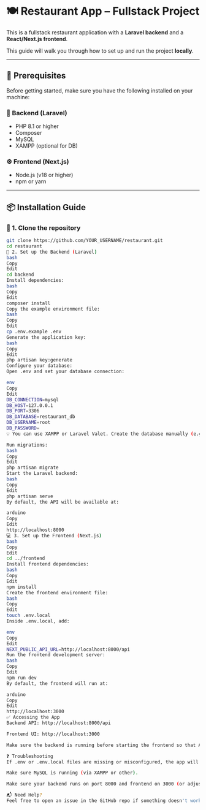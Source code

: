 # 🍽️ Restaurant App – Fullstack Project

This is a fullstack restaurant application with a **Laravel backend** and a **React/Next.js frontend**.

This guide will walk you through how to set up and run the project **locally**.

---

## 🧾 Prerequisites

Before getting started, make sure you have the following installed on your machine:

### 🔧 Backend (Laravel)
- PHP 8.1 or higher
- Composer
- MySQL 
- XAMPP (optional for DB)

### ⚙️ Frontend (Next.js)
- Node.js (v18 or higher)
- npm or yarn

---

## 📦 Installation Guide

### 🔁 1. Clone the repository

```bash
git clone https://github.com/YOUR_USERNAME/restaurant.git
cd restaurant
🧠 2. Set up the Backend (Laravel)
bash
Copy
Edit
cd backend
Install dependencies:
bash
Copy
Edit
composer install
Copy the example environment file:
bash
Copy
Edit
cp .env.example .env
Generate the application key:
bash
Copy
Edit
php artisan key:generate
Configure your database:
Open .env and set your database connection:

env
Copy
Edit
DB_CONNECTION=mysql
DB_HOST=127.0.0.1
DB_PORT=3306
DB_DATABASE=restaurant_db
DB_USERNAME=root
DB_PASSWORD=
💡 You can use XAMPP or Laravel Valet. Create the database manually (e.g., restaurant_db).

Run migrations:
bash
Copy
Edit
php artisan migrate
Start the Laravel backend:
bash
Copy
Edit
php artisan serve
By default, the API will be available at:

arduino
Copy
Edit
http://localhost:8000
💻 3. Set up the Frontend (Next.js)
bash
Copy
Edit
cd ../frontend
Install frontend dependencies:
bash
Copy
Edit
npm install
Create the frontend environment file:
bash
Copy
Edit
touch .env.local
Inside .env.local, add:

env
Copy
Edit
NEXT_PUBLIC_API_URL=http://localhost:8000/api
Run the frontend development server:
bash
Copy
Edit
npm run dev
By default, the frontend will run at:

arduino
Copy
Edit
http://localhost:3000
✅ Accessing the App
Backend API: http://localhost:8000/api

Frontend UI: http://localhost:3000

Make sure the backend is running before starting the frontend so that API calls work correctly.

❓ Troubleshooting
If .env or .env.local files are missing or misconfigured, the app will fail to connect to the database or API.

Make sure MySQL is running (via XAMPP or other).

Make sure your backend runs on port 8000 and frontend on 3000 (or adjust accordingly).

📬 Need Help?
Feel free to open an issue in the GitHub repo if something doesn't work!
